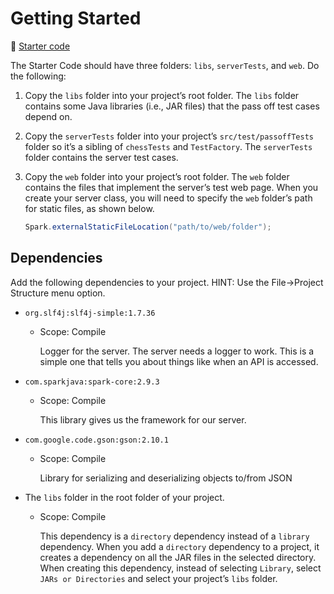 # Getting Started

📁 [Starter code](../../3-web-api/starter-code)

The Starter Code should have three folders: `libs`, `serverTests`, and `web`. Do the following:

1. Copy the `libs` folder into your project’s root folder. The `libs` folder contains some Java libraries (i.e., JAR files) that the pass off test cases depend on.
1. Copy the `serverTests` folder into your project’s `src/test/passoffTests` folder so it’s a sibling of `chessTests` and `TestFactory`. The `serverTests` folder contains the server test cases.
1. Copy the `web` folder into your project’s root folder. The `web` folder contains the files that implement the server’s test web page. When you create your server class, you will need to specify the `web` folder’s path for static files, as shown below.

   ```java
   Spark.externalStaticFileLocation("path/to/web/folder");
   ```

## Dependencies

Add the following dependencies to your project. HINT: Use the File->Project Structure menu option.

- `org.slf4j:slf4j-simple:1.7.36`

  - Scope: Compile

    Logger for the server. The server needs a logger to work. This is a simple one that tells you about things like when an API is accessed.

- `com.sparkjava:spark-core:2.9.3`

  - Scope: Compile

    This library gives us the framework for our server.

- `com.google.code.gson:gson:2.10.1`

  - Scope: Compile

    Library for serializing and deserializing objects to/from JSON

- The `libs` folder in the root folder of your project.

  - Scope: Compile

    This dependency is a `directory` dependency instead of a `library` dependency. When you add a `directory` dependency to a project, it creates a dependency on all the JAR files in the selected directory. When creating this dependency, instead of selecting `Library`, select `JARs or Directories` and select your project’s `libs` folder.
